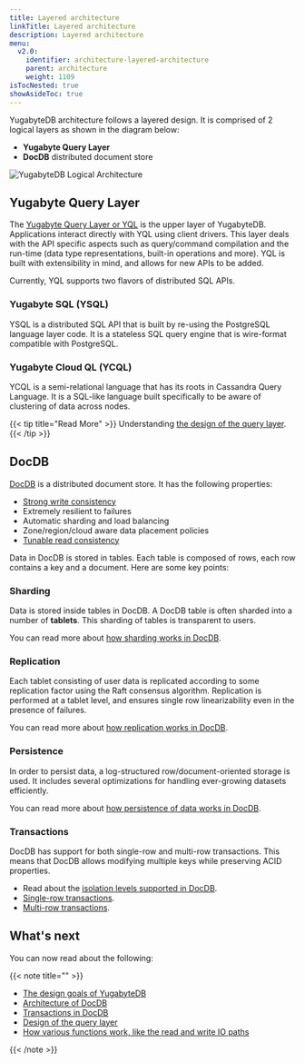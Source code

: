 ```yaml
---
title: Layered architecture
linkTitle: Layered architecture
description: Layered architecture
menu:
  v2.0:
    identifier: architecture-layered-architecture
    parent: architecture
    weight: 1109
isTocNested: true
showAsideToc: true
---
```


YugabyteDB architecture follows a layered design. It is comprised of 2 logical layers as shown in the diagram below:

* **Yugabyte Query Layer**
* **DocDB** distributed document store

![YugabyteDB Logical Architecture](/images/architecture/yb-arch-new.png)

## Yugabyte Query Layer

The [Yugabyte Query Layer or YQL](../query-layer/) is the upper layer of YugabyteDB. Applications interact directly with YQL using client drivers. This layer deals with the API specific aspects such as query/command compilation and the run-time (data type representations, built-in operations and more). YQL is built with extensibility in mind, and allows for new APIs to be added.

Currently, YQL supports two flavors of distributed SQL APIs.

### Yugabyte SQL (YSQL)

YSQL is a distributed SQL API that is built by re-using the PostgreSQL language layer code. It is a stateless SQL query engine that is wire-format compatible with PostgreSQL.

### Yugabyte Cloud QL (YCQL)

YCQL is a semi-relational language that has its roots in Cassandra Query Language. It is a SQL-like language built specifically to be aware of clustering of data across nodes.

{{< tip title="Read More" >}}
Understanding [the design of the query layer](../query-layer/overview/).
{{< /tip >}}

## DocDB

[DocDB](../docdb/) is a distributed document store. It has the following properties:

* [Strong write consistency](../docdb/replication/#strong-write-consistency)
* Extremely resilient to failures
* Automatic sharding and load balancing
* Zone/region/cloud aware data placement policies
* [Tunable read consistency](../docdb/replication/#tunable-read-consistency)

Data in DocDB is stored in tables. Each table is composed of rows, each row contains a key and a document. Here are some key points:

### Sharding

Data is stored inside tables in DocDB. A DocDB table is often sharded into a number of **tablets**. This sharding of tables is transparent to users.

You can read more about [how sharding works in DocDB](../docdb/sharding/).

### Replication

Each tablet consisting of user data is replicated according to some replication factor using the Raft consensus algorithm. Replication is performed at a tablet level, and ensures single row linearizability even in the presence of failures.

You can read more about [how replication works in DocDB](../docdb/replication/).

### Persistence

In order to persist data, a log-structured row/document-oriented storage is used. It includes several optimizations for handling ever-growing datasets efficiently.

You can read more about [how persistence of data works in DocDB](../docdb/persistence/).

### Transactions

DocDB has support for both single-row and multi-row transactions. This means that DocDB allows modifying multiple keys while preserving ACID properties.

* Read about the [isolation levels supported in DocDB](../transactions/isolation-levels/).
* [Single-row transactions](../transactions/single-row-transactions/).
* [Multi-row transactions](../transactions/distributed-txns/).

## What's next

You can now read about the following:

{{< note title="" >}}

* [The design goals of YugabyteDB](../design-goals/)
* [Architecture of DocDB](../docdb/)
* [Transactions in DocDB](../transactions/)
* [Design of the query layer](../query-layer/)
* [How various functions work, like the read and write IO paths](../core-functions/)

{{< /note >}}
